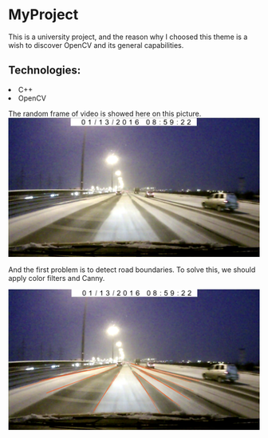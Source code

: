 # MyProject

This is a university project, and the reason why I choosed this theme is a wish to discover OpenCV and its general capabilities.
## Technologies:
<li> C++
<li> OpenCV
  
  The random frame of video is showed here on this picture.
![alt text](images/pict1.png)

And the first problem is to detect road boundaries. To solve this, we should apply color filters and Canny.

![alt text](images/pict2.png)
